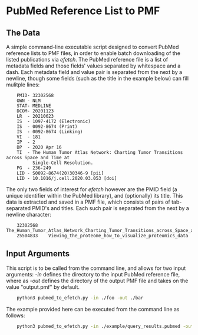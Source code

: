 # PubMed Reference List to PMF

## The Data 

A simple command-line executable script designed to convert PubMed reference lists to PMF files, in order to enable batch downloading of the listed publications via *efetch*. The PubMed reference file is a list of metadata fields and those fields' values separated by whitespace and a dash. Each metadata field and value pair is separated from the next by a newline, though some fields (such as the title in the example below) can fill mulitple lines:
```
	PMID- 32302568
	OWN - NLM
	STAT- MEDLINE
	DCOM- 20201123
	LR  - 20210623
	IS  - 1097-4172 (Electronic)
	IS  - 0092-8674 (Print)
	IS  - 0092-8674 (Linking)
	VI  - 181
	IP  - 2
	DP  - 2020 Apr 16
	TI  - The Human Tumor Atlas Network: Charting Tumor Transitions across Space and Time at 
	      Single-Cell Resolution.
	PG  - 236-249
	LID - S0092-8674(20)30346-9 [pii]
	LID - 10.1016/j.cell.2020.03.053 [doi]
```

The only two fields of interest for *efetch* however are the PMID field (a unique identifier within the PubMed library), and (optionally) its title. This data is extracted and saved in a PMF file, which consists of pairs of tab-separated PMID's and titles. Each such pair is separated from the next by a newline character:
```
	32302568	The_Human_Tumor_Atlas_Network_Charting_Tumor_Transitions_across_Space_and_Time_at_SingleCell_Resolution_SingleCell_Resolution
	25504833	Viewing_the_proteome_how_to_visualize_proteomics_data
```

## Input Arguments

This script is to be called from the command line, and allows for two input arguments: *-in* defines the directory to the input PubMed reference file, where as *-out* defines the directory of the output PMF file and takes on the value "output.pmf" by default.
```bash
	python3 pubmed_to_efetch.py -in ./foo -out ./bar
```

The example provided here can be executed from the command line as follows:
```bash
	python3 pubmed_to_efetch.py -in ./example/query_results.pubmed -out ./example/output.pmd
```